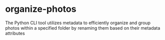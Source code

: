# organize-photos
The Python CLI tool utilizes metadata to efficiently organize and group photos within a specified folder by renaming them based on their metadata attributes
